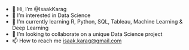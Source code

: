 - 👋 Hi, I’m @IsaakKarag
- 👀 I’m interested in Data Science
- 🌱 I’m currently learning R, Python, SQL, Tableau, Machine Learning & Deep Learning
- 💞️ I’m looking to collaborate on a unique Data Science project
- 📫 How to reach me isaak.karag@gmail.com

<!---
IsaakKarag/IsaakKarag is a ✨ special ✨ repository because its `README.md` (this file) appears on your GitHub profile.
You can click the Preview link to take a look at your changes.
--->

